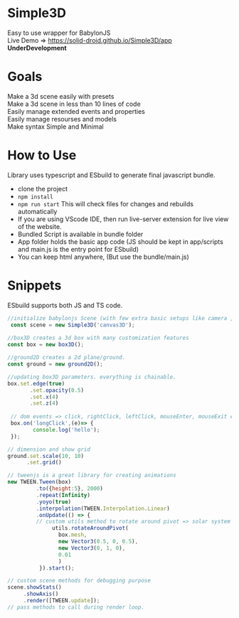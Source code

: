 # Simple3D
Easy to use wrapper for BabylonJS  
Live Demo => https://solid-droid.github.io/Simple3D/app  
__UnderDevelopment__  
# Goals
Make a 3d scene easily with presets  
Make a 3d scene in less than 10 lines of code  
Easily manage extended events and properties  
Easily manage resourses and models  
Make syntax Simple and Minimal  

# How to Use
Library uses typescript and ESbuild to generate final javascript bundle.  
- clone the project  
- ```npm install```
- ```npm run start``` This will check files for changes and rebuilds automatically
- If you are using VScode IDE, then run live-server extension for live view of the website. 
- Bundled Script is available in bundle folder  
- App folder holds the basic app code (JS should be kept in app/scripts and main.js is the entry point for ESbuild)
- You can keep html anywhere, (But use the bundle/main.js)

# Snippets 
ESbuild supports both JS and TS code.
```javascript
//initialize babylonjs Scene (with few extra basic setups like camera , lights ,etc..)
 const scene = new Simple3D('canvas3D');
 
//box3D creates a 3d box with many customization features
const box = new box3D();

//ground2D creates a 2d plane/ground.
const ground = new ground2D();

//updating box3D parameters. everything is chainable.
box.set.edge(true)
       .set.opacity(0.5)
       .set.x(4)
       .set.z(4)
 
 // dom events => click, rightClick, leftClick, mouseEnter, mouseExit etc...
 box.on('longClick',(e)=> {
        console.log('hello');
 });

// dimension and show grid
ground.set.scale(10, 10)
      .set.grid()

// tweenjs is a great library for creating animations
new TWEEN.Tween(box)
         .to({height:5}, 2000)
         .repeat(Infinity)
         .yoyo(true)
         .interpolation(TWEEN.Interpolation.Linear)
         .onUpdate(() => {
         // custom utils method to rotate around pivot => solar system like animations.
              utils.rotateAroundPivot(
                box.mesh, 
                new Vector3(0.5, 0, 0.5), 
                new Vector3(0, 1, 0), 
                0.01
                )
          }).start();

// custom scene methods for debugging purpose
scene.showStats()
     .showAxis()
     .render([TWEEN.update]);
// pass methods to call during render loop.
```
